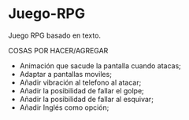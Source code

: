 # Juego-RPG
Juego RPG basado en texto.

COSAS POR HACER/AGREGAR

- Animación que sacude la pantalla cuando atacas;
- Adaptar a pantallas moviles;
- Añadir vibración al telefono al atacar;
- Añadir la posibilidad de fallar el golpe;
- Añadir la posibilidad de fallar al esquivar;
- Añadir Inglés como opción;
